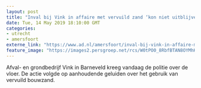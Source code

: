 ```yaml
---
layout: post
title: "Inval bij Vink in affaire met vervuild zand ‘kon niet uitblijven’"
date: Tue, 14 May 2019 18:10:00 GMT
categories: 
- utrecht 
- amersfoort 
externe_link: "https://www.ad.nl/amersfoort/inval-bij-vink-in-affaire-met-vervuild-zand-kon-niet-uitblijven~a38a4733/"
feature_image: "https://images2.persgroep.net/rcs/W0tPO0_8RbfBTAN8OYMhK6Lifoo/diocontent/148373537/_fitwidth/400/?appId=21791a8992982cd8da851550a453bd7f&quality=0.7"
---
```


Afval- en grondbedrijf Vink in Barneveld kreeg vandaag de politie over de vloer. De actie volgde op aanhoudende geluiden over het gebruik van vervuild bouwzand.
